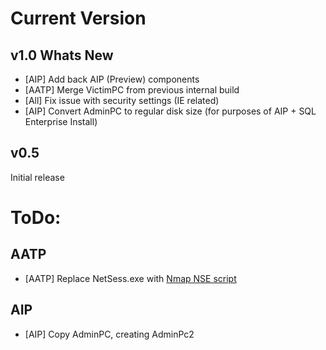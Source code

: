 # Current Version

## v1.0 Whats New
* [AIP] Add back AIP (Preview) components
* [AATP] Merge VictimPC from previous internal build
* [All] Fix issue with security settings (IE related)
* [AIP] Convert AdminPC to regular disk size (for purposes of AIP + SQL Enterprise Install)

## v0.5
Initial release

# ToDo:
## AATP
* [AATP] Replace NetSess.exe with [Nmap NSE script](https://nmap.org/nsedoc/scripts/smb-enum-sessions.html)

## AIP
* [AIP] Copy AdminPC, creating AdminPc2


